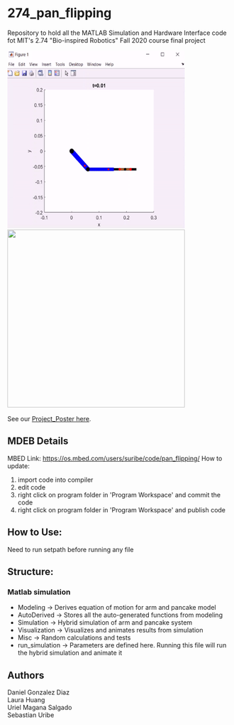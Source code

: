 # 274_pan_flipping
Repository to hold all the MATLAB Simulation and Hardware Interface code fot MIT's 2.74 "Bio-inspired Robotics" Fall 2020 course final project  

<img src="/Presentation_Visuals/standard_flip.gif" width="400" height="400"/> <img src="/Presentation_Visuals/hardware_flip1.gif" width="400" height="400"/> <br/>

See our [Project_Poster here](https://github.com/Daniel-GD/274_pan_flipping/blob/main/Presentation_Visuals/team1_poster.pdf).
  
## MDEB Details ##
MBED Link: https://os.mbed.com/users/suribe/code/pan_flipping/
How to update:
1. import code into compiler
2. edit code
3. right click on program folder in 'Program Workspace' and commit the code
4. right click on program folder in 'Program Workspace' and publish code

## How to Use: ##
Need to run setpath before running any file

## Structure: ##
### Matlab simulation ###
* Modeling -> Derives equation of motion for arm and pancake model
* AutoDerived -> Stores all the auto-generated functions from modeling
* Simulation -> Hybrid simulation of arm and pancake system
* Visualization -> Visualizes and animates results from simulation
* Misc -> Random calculations and tests
* run_simulation -> Parameters are defined here. Running this file will run the hybrid simulation and animate it

 ## Authors ##
 Daniel Gonzalez Diaz  
 Laura Huang  
 Uriel Magana Salgado  
 Sebastian Uribe  
